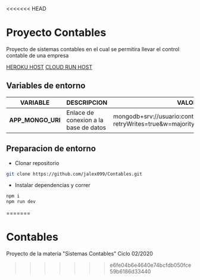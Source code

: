 <<<<<<< HEAD
# Proyecto Contables
Proyecto de sistemas contables en el cual se permitira llevar el control contable de una empresa

[HEROKU HOST](https://sistemas-contables.herokuapp.com/)
[CLOUD RUN HOST](https://prod-proyecto-contables-lde35akrrq-uk.a.run.app/)

## Variables de entorno

VARIABLE | DESCRIPCION | VALOR
--- | --- | ---
**APP_MONGO_URI** | Enlace de conexion a la base de datos | mongodb+srv://usuario:contrasenia@host/dbName?retryWrites=true&w=majority

## Preparacion de entorno
- Clonar repositorio
```bash
git clone https://github.com/jalex099/Contables.git
```

- Instalar dependencias y correr
```bash
npm i
npm run dev
```
=======
# Contables
Proyecto de la materia "Sistemas Contables" Ciclo 02/2020
>>>>>>> e6fe04b6e4640e74bcfdb050fce59b6186d33440
